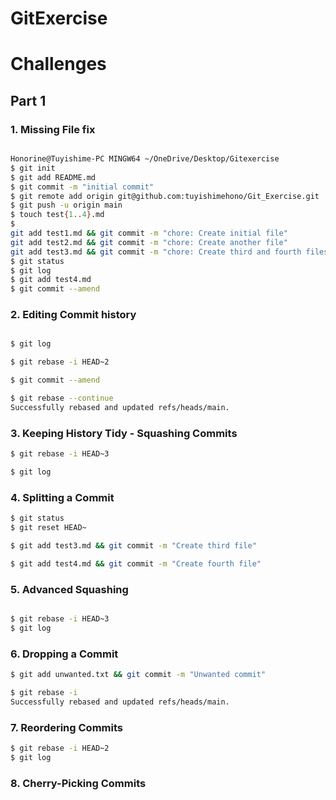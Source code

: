 # GitExercise
# Challenges
## Part 1

### 1. Missing File fix
``` bash

Honorine@Tuyishime-PC MINGW64 ~/OneDrive/Desktop/Gitexercise
$ git init
$ git add README.md
$ git commit -m "initial commit"
$ git remote add origin git@github.com:tuyishimehono/Git_Exercise.git
$ git push -u origin main
$ touch test{1..4}.md
$                    
git add test1.md && git commit -m "chore: Create initial file"
git add test2.md && git commit -m "chore: Create another file"
git add test3.md && git commit -m "chore: Create third and fourth files"
$ git status
$ git log
$ git add test4.md
$ git commit --amend

```
### 2. Editing Commit history
```bash

$ git log

$ git rebase -i HEAD~2

$ git commit --amend

$ git rebase --continue
Successfully rebased and updated refs/heads/main.
```

### 3. Keeping History Tidy - Squashing Commits
```bash
$ git rebase -i HEAD~3

$ git log

```

### 4. Splitting a Commit
```bash
$ git status
$ git reset HEAD~

$ git add test3.md && git commit -m "Create third file"

$ git add test4.md && git commit -m "Create fourth file"

```
### 5. Advanced Squashing
```bash

$ git rebase -i HEAD~3
$ git log
```

### 6. Dropping a Commit
```bash
$ git add unwanted.txt && git commit -m "Unwanted commit"

$ git rebase -i
Successfully rebased and updated refs/heads/main.
```
### 7. Reordering Commits
``` bash
$ git rebase -i HEAD~2
$ git log
```

### 8. Cherry-Picking Commits
```bash
